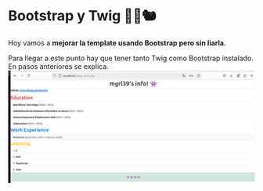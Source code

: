 # Bootstrap y Twig 🌳🍂🐿️
Hoy vamos a **mejorar la template usando Bootstrap pero sin liarla.**

Para llegar a este punto hay que tener tanto Twig como Bootstrap instalado. En pasos anteriores se explica.
![Result with twig2 and Bootstrap](https://raw.githubusercontent.com/mgrl39/DAW_M08/refs/heads/main/PHP/2024_09_30_twig2_bootstrap2/result.jpeg "Result with twig2 and Bootstrap")
